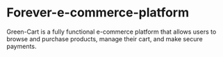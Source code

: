 # Forever-e-commerce-platform
Green-Cart is a fully functional e-commerce platform that allows users to browse and purchase products, manage their cart, and make secure payments.
